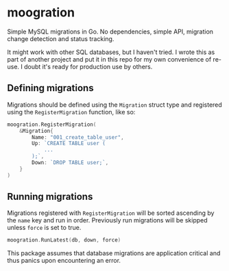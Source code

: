 # moogration
Simple MySQL migrations in Go. No dependencies, simple API, migration change detection and
status tracking.

It might work with other SQL databases, but I haven't tried. I wrote this as part of another
project and put it in this repo for my own convenience of re-use. I doubt it's ready for
production use by others.

## Defining migrations
Migrations should be defined using the `Migration` struct type and registered using the 
`RegisterMigration` function, like so:

```go
moogration.RegisterMigration(
    &Migration{
		Name: "001_create_table_user",
		Up: `CREATE TABLE user (
			...
		);`,
		Down: `DROP TABLE user;`,
    }
)
```

## Running migrations
Migrations registered with `RegisterMigration` will be sorted ascending by the `name` key
and run in order. Previously run migrations will be skipped unless `force` is set to true.

```go
moogration.RunLatest(db, down, force)
```

This package assumes that database migrations are application critical and thus panics upon
encountering an error.
